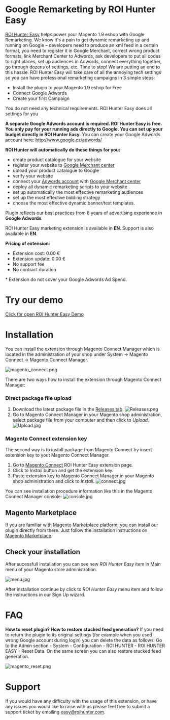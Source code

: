 # Google Remarketing by ROI Hunter Easy

[ROI Hunter Easy](http://easy.roihunter.com/) helps power your Magento 1.9 eshop with Google Remarketing. We know it's a pain to get dynamic remarketing up and running on Google – developers need to produce an xml feed in a certain format, you need to register it in Google Merchant, correct wrong product formats, link Merchant Center to Adwords, ask developers to put all codes to right places, set up audiences in Adwords, connect everything together, go through dozens of settings, etc. Time to stop! We are putting an end to this hassle. ROI Hunter Easy will take care of all the annoying tech settings so you can have professional remarketing campaigns in 3 simple steps:

* Install the plugin to your Magento 1.9 eshop for Free
* Connect Google Adwords
* Create your first Campaign

You do not need any technical requirements. ROI Hunter Easy does all settings for you

**A separate Google Adwords account is required. ROI Hunter Easy is free. You only pay for your running ads directly to Google. You can set up your budget directly in ROI Hunter Easy.** You can create your Google Adwords account here: http://www.google.cz/adwords/

**ROI Hunter will automatically do these things for you:**

* create product catalogue for your website
* register your website to [Google Merchant center](https://www.google.cz/retail/merchant-center/)
* upload your product catalogue to Google
* verify your website
* connect your [Adwords account](https://www.google.cz/adwords/) with [Google Merchant center](https://www.google.cz/retail/merchant-center/)
* deploy all dynamic remarketing scripts to your website
* set up automatically the most effective remarketing audiences
* set up the most effective bidding strategy
* choose the most effective dynamic banner/text templates.

Plugin reflects our best practices from 8 years of advertising experience in **Google Adwords**. 

ROI Hunter Easy marketing extension is available in **EN**. Support is also available in **EN**.

**Pricing of extension:** 

* Extension cost: 0.00 €
* Extension update: 0.00 €
* No support fee
* No contract duration

\* Extension do not cover your Google Adwords Ad Spend. 

# Try our demo
[Click for open ROI Hunter Easy Demo](https://easy.roihunter.com/demo?utm_source=github&utm_campaign=github_readme&utm_medium=website&utm_content=magento1#demo)
# Installation

You can install the extension through Magento Connect Manager which is located in the administration of your shop under System -> Magento Connect -> Magento Connect Manager.

![magento_connect.png](https://s24.postimg.org/xklpxpysl/mc01.jpg)

There are two ways how to install the extension through Magento Connect Manager:

### Direct package file upload
1) Download the latest package file in the [Releases tab](https://github.com/business-factory/roi-hunter-easy-magento1-plugin/releases).
![Releases.png](https://easy.roihunter.com/img/releases.png)
2) Go to Magento Connect Manager in your Magento shop administration, select package file from your computer and then click to _Upload_.
![Upload.jpg](https://easy.roihunter.com/img/upload.jpg)

### Magento Connect extension key 
The second way is to install package from Magento Connect by insert extension key to yout Magento Connect Manager.

1) Go to [Magento Connect](https://www.magentocommerce.com/magento-connect/roi-hunter-easy.html) ROI Hunter Easy extension page. 
2) Click to _Install_ button and get the extension key.
3) Paste extension key to Magento Connect Manager in your Magento shop administration and click to _Install_.
![connect.jpg](https://easy.roihunter.com/img/connect.jpg)

You can see installation procedure information like this in the Magento Connect Manager console:
![console.jpg](https://easy.roihunter.com/img/console.jpg)

## Magento Marketplace

If you are familiar with Magento Marketplace platform, you can install our plugin directly from there. Just follow the installation instructions on [Magento Marketplace](https://marketplace.magento.com/businessfactory-roihunter-easy.html).

## Check your installation
After sucessfull installation you can see new _ROI Hunter Easy_ item in Main menu of your Magento store administration.

![menu.jpg](https://easy.roihunter.com/img/menu.jpg)

After installation continue by click to _ROI Hunter Easy_ menu item and follow the instructions in our Sign Up wizard.


# FAQ
**How to reset plugin? How to restore stucked feed generation?**
If you need to return the plugin to its original settings (for example when you used wrong Google account during login) you can delete the data as follows: Go to the Admin section - System - Configuration - ROI HUNTER - ROI HUNTER EASY  - Reset Data. On the same screen you can also restore stucked feed generation.

![magento_reset.png](https://s27.postimg.org/omt02r3hv/Sni_mek_obrazovky_2017_01_06_v_18_48_26.png)

# Support
If you would have any difficulty with the usage of this extension, or have any issues you would like to raise with us please feel free to submit a support ticket by emailing easy@roihunter.com.
 
